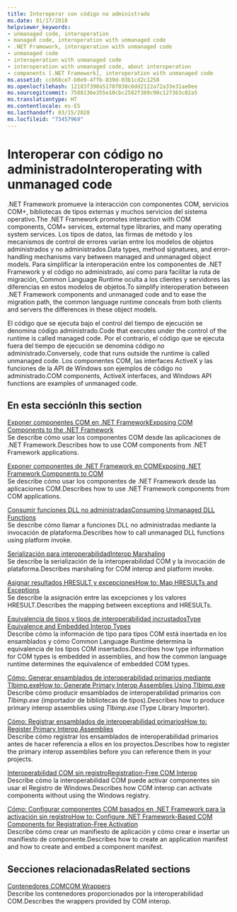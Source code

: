 ```yaml
---
title: Interoperar con código no administrado
ms.date: 01/17/2018
helpviewer_keywords:
- unmanaged code, interoperation
- managed code, interoperation with unmanaged code
- .NET Framework, interoperation with unmanaged code
- unmanaged code
- interoperation with unmanaged code
- interoperation with unmanaged code, about interoperation
- components [.NET Framework], interoperation with unmanaged code
ms.assetid: ccb68ce7-b0e9-4ffb-839d-03b1cd2c1258
ms.openlocfilehash: 12183f390a5178f038c6dd2122a72a33e31ae0ee
ms.sourcegitcommit: 7588136e355e10cbc2582f389c90c127363c02a5
ms.translationtype: HT
ms.contentlocale: es-ES
ms.lasthandoff: 03/15/2020
ms.locfileid: "73457969"
---
```

# <a name="interoperating-with-unmanaged-code"></a><span data-ttu-id="d5328-102">Interoperar con código no administrado</span><span class="sxs-lookup"><span data-stu-id="d5328-102">Interoperating with unmanaged code</span></span>

<span data-ttu-id="d5328-103">.NET Framework promueve la interacción con componentes COM, servicios COM+, bibliotecas de tipos externas y muchos servicios del sistema operativo.</span><span class="sxs-lookup"><span data-stu-id="d5328-103">The .NET Framework promotes interaction with COM components, COM+ services, external type libraries, and many operating system services.</span></span> <span data-ttu-id="d5328-104">Los tipos de datos, las firmas de método y los mecanismos de control de errores varían entre los modelos de objetos administrados y no administrados.</span><span class="sxs-lookup"><span data-stu-id="d5328-104">Data types, method signatures, and error-handling mechanisms vary between managed and unmanaged object models.</span></span> <span data-ttu-id="d5328-105">Para simplificar la interoperación entre los componentes de .NET Framework y el código no administrado, así como para facilitar la ruta de migración, Common Language Runtime oculta a los clientes y servidores las diferencias en estos modelos de objetos.</span><span class="sxs-lookup"><span data-stu-id="d5328-105">To simplify interoperation between .NET Framework components and unmanaged code and to ease the migration path, the common language runtime conceals from both clients and servers the differences in these object models.</span></span>

<span data-ttu-id="d5328-106">El código que se ejecuta bajo el control del tiempo de ejecución se denomina código administrado.</span><span class="sxs-lookup"><span data-stu-id="d5328-106">Code that executes under the control of the runtime is called managed code.</span></span> <span data-ttu-id="d5328-107">Por el contrario, el código que se ejecuta fuera del tiempo de ejecución se denomina código no administrado.</span><span class="sxs-lookup"><span data-stu-id="d5328-107">Conversely, code that runs outside the runtime is called unmanaged code.</span></span> <span data-ttu-id="d5328-108">Los componentes COM, las interfaces ActiveX y las funciones de la API de Windows son ejemplos de código no administrado.</span><span class="sxs-lookup"><span data-stu-id="d5328-108">COM components, ActiveX interfaces, and Windows API functions are examples of unmanaged code.</span></span>

## <a name="in-this-section"></a><span data-ttu-id="d5328-109">En esta sección</span><span class="sxs-lookup"><span data-stu-id="d5328-109">In this section</span></span>

[<span data-ttu-id="d5328-110">Exponer componentes COM en .NET Framework</span><span class="sxs-lookup"><span data-stu-id="d5328-110">Exposing COM Components to the .NET Framework</span></span>](exposing-com-components.md)  
<span data-ttu-id="d5328-111">Se describe cómo usar los componentes COM desde las aplicaciones de .NET Framework.</span><span class="sxs-lookup"><span data-stu-id="d5328-111">Describes how to use COM components from .NET Framework applications.</span></span>

[<span data-ttu-id="d5328-112">Exponer componentes de .NET Framework en COM</span><span class="sxs-lookup"><span data-stu-id="d5328-112">Exposing .NET Framework Components to COM</span></span>](exposing-dotnet-components-to-com.md)  
<span data-ttu-id="d5328-113">Se describe cómo usar los componentes de .NET Framework desde las aplicaciones COM.</span><span class="sxs-lookup"><span data-stu-id="d5328-113">Describes how to use .NET Framework components from COM applications.</span></span>

[<span data-ttu-id="d5328-114">Consumir funciones DLL no administradas</span><span class="sxs-lookup"><span data-stu-id="d5328-114">Consuming Unmanaged DLL Functions</span></span>](consuming-unmanaged-dll-functions.md)  
<span data-ttu-id="d5328-115">Se describe cómo llamar a funciones DLL no administradas mediante la invocación de plataforma.</span><span class="sxs-lookup"><span data-stu-id="d5328-115">Describes how to call unmanaged DLL functions using platform invoke.</span></span>

[<span data-ttu-id="d5328-116">Serialización para interoperabilidad</span><span class="sxs-lookup"><span data-stu-id="d5328-116">Interop Marshaling</span></span>](interop-marshaling.md)  
<span data-ttu-id="d5328-117">Se describe la serialización de la interoperabilidad COM y la invocación de plataforma.</span><span class="sxs-lookup"><span data-stu-id="d5328-117">Describes marshaling for COM interop and platform invoke.</span></span>

[<span data-ttu-id="d5328-118">Asignar resultados HRESULT y excepciones</span><span class="sxs-lookup"><span data-stu-id="d5328-118">How to: Map HRESULTs and Exceptions</span></span>](how-to-map-hresults-and-exceptions.md)  
<span data-ttu-id="d5328-119">Se describe la asignación entre las excepciones y los valores HRESULT.</span><span class="sxs-lookup"><span data-stu-id="d5328-119">Describes the mapping between exceptions and HRESULTs.</span></span>

[<span data-ttu-id="d5328-120">Equivalencia de tipos y tipos de interoperabilidad incrustados</span><span class="sxs-lookup"><span data-stu-id="d5328-120">Type Equivalence and Embedded Interop Types</span></span>](type-equivalence-and-embedded-interop-types.md)  
<span data-ttu-id="d5328-121">Describe cómo la información de tipo para tipos COM está insertada en los ensamblados y cómo Common Language Runtime determina la equivalencia de los tipos COM insertados.</span><span class="sxs-lookup"><span data-stu-id="d5328-121">Describes how type information for COM types is embedded in assemblies, and how the common language runtime determines the equivalence of embedded COM types.</span></span>

[<span data-ttu-id="d5328-122">Cómo: Generar ensamblados de interoperabilidad primarios mediante Tlbimp.exe</span><span class="sxs-lookup"><span data-stu-id="d5328-122">How to: Generate Primary Interop Assemblies Using Tlbimp.exe</span></span>](how-to-generate-primary-interop-assemblies-using-tlbimp-exe.md)  
<span data-ttu-id="d5328-123">Describe cómo producir ensamblados de interoperabilidad primarios con *Tlbimp.exe*  (importador de bibliotecas de tipos).</span><span class="sxs-lookup"><span data-stu-id="d5328-123">Describes how to produce primary interop assemblies using *Tlbimp.exe* (Type Library Importer).</span></span>

[<span data-ttu-id="d5328-124">Cómo: Registrar ensamblados de interoperabilidad primarios</span><span class="sxs-lookup"><span data-stu-id="d5328-124">How to: Register Primary Interop Assemblies</span></span>](how-to-register-primary-interop-assemblies.md)  
<span data-ttu-id="d5328-125">Describe cómo registrar los ensamblados de interoperabilidad primarios antes de hacer referencia a ellos en los proyectos.</span><span class="sxs-lookup"><span data-stu-id="d5328-125">Describes how to register the primary interop assemblies before you can reference them in your projects.</span></span>

[<span data-ttu-id="d5328-126">Interoperabilidad COM sin registro</span><span class="sxs-lookup"><span data-stu-id="d5328-126">Registration-Free COM Interop</span></span>](registration-free-com-interop.md)  
<span data-ttu-id="d5328-127">Describe cómo la interoperabilidad COM puede activar componentes sin usar el Registro de Windows.</span><span class="sxs-lookup"><span data-stu-id="d5328-127">Describes how COM interop can activate components without using the Windows registry.</span></span>

[<span data-ttu-id="d5328-128">Cómo: Configurar componentes COM basados en .NET Framework para la activación sin registro</span><span class="sxs-lookup"><span data-stu-id="d5328-128">How to: Configure .NET Framework-Based COM Components for Registration-Free Activation</span></span>](configure-net-framework-based-com-components-for-reg.md)  
<span data-ttu-id="d5328-129">Describe cómo crear un manifiesto de aplicación y cómo crear e insertar un manifiesto de componente.</span><span class="sxs-lookup"><span data-stu-id="d5328-129">Describes how to create an application manifest and how to create and embed a component manifest.</span></span>

## <a name="related-sections"></a><span data-ttu-id="d5328-130">Secciones relacionadas</span><span class="sxs-lookup"><span data-stu-id="d5328-130">Related sections</span></span>

[<span data-ttu-id="d5328-131">Contenedores COM</span><span class="sxs-lookup"><span data-stu-id="d5328-131">COM Wrappers</span></span>](../../standard/native-interop/com-wrappers.md)  
<span data-ttu-id="d5328-132">Describe los contenedores proporcionados por la interoperabilidad COM.</span><span class="sxs-lookup"><span data-stu-id="d5328-132">Describes the wrappers provided by COM interop.</span></span>
